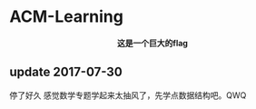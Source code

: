 # ACM-Learning

<center><strong>这是一个巨大的flag</strong></center>

## update 2017-07-30

停了好久 感觉数学专题学起来太抽风了，先学点数据结构吧。QWQ
